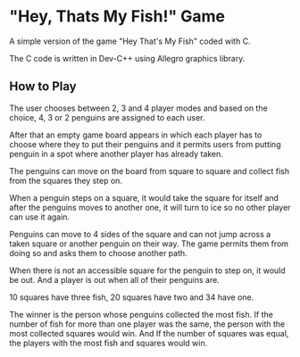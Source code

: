 # "Hey, Thats My Fish!" Game
A simple version of the game "Hey That's My Fish" coded with C.

The C code is written in Dev-C++ using Allegro graphics library.

## How to Play

The user chooses between 2, 3 and 4 player modes and based on the choice, 4, 3 or 2 penguins are assigned to each user.

After that an empty game board appears in which each player has to choose where they to put their penguins and it permits users from putting penguin in a spot where another player has already taken.

The penguins can move on the board from square to square and collect fish from the squares they step on.

When a penguin steps on a square, it would take the square for itself and after the penguins moves to another one, it will turn to ice so no other player can use it again.

Penguins can move to 4 sides of the square and can not jump across a taken square or another penguin on their way. The game permits them from doing so and asks them to choose another path.

When there is not an accessible square for the penguin to step on, it would be out. And a player is out when all of their penguins are.

10 squares have three fish, 20 squares have two and 34 have one.

The winner is the person whose penguins collected the most fish. If the number of fish for more than one player was the same, the person with the most collected squares would win. And If the number of squares was equal, the players with the most fish and squares would win.
